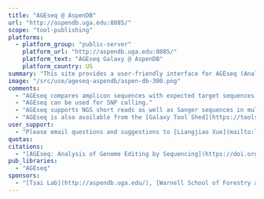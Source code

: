 ```yaml
---
title: "AGEseq @ AspenDB"
url: "http://aspendb.uga.edu:8085/"
scope: "tool-publishing"
platforms:
  - platform_group: "public-server"
    platform_url: "http://aspendb.uga.edu:8085/"
    platform_text: "AGEseq Galaxy @ AspenDB"
    platform_country: US
summary: "This site provides a user-friendly interface for AGEseq (Analysis of Genome Editing by Sequencing) in a Galaxy instance. "
image: "/src/use/ageseq-aspendb/aspen-db-300.png"
comments:
  - "AGEseq compares amplicon sequences with expected target sequences and finds insertion/deletion sites in the amplicon sequences."
  - "AGEseq can be used for SNP calling."
  - "AGEseq supports NGS short reads as well as Sanger sequences in multiple file formats"
  - "AGEseq is also available from the [Galaxy Tool Shed](https://toolshed.g2.bx.psu.edu/) for installation into your local Galaxy instance."
user_support:
  - "Please email questions and suggestions to [Liangjiao Xue](mailto:lxue AT uga DOT edu)."
quotas:
citations:
  - "[AGEseq: Analysis of Genome Editing by Sequencing](https://doi.org/10.1016/j.molp.2015.06.001). Xue LJ and Tsai CJ (2015). *Molecular Plant.* doi:10.1016/j.molp.2015.06.001"
pub_libraries:
  - "AGEseq"
sponsors:
  - "[Tsai Lab](http://aspendb.uga.edu/), [Warnell School of Forestry and Natural Resources](http://warnell.uga.edu/) and [Department of Genetics](http://www.genetics.uga.edu/), University of Georgia."
---
```


